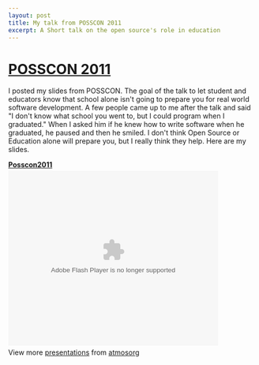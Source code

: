 ```yaml
---
layout: post
title: My talk from POSSCON 2011
excerpt: A Short talk on the open source's role in education
---
```


<div>
  <h1><a href="http://posscon.org">POSSCON 2011</a></h1>
  <p>
    I posted my slides from POSSCON.  The goal of the talk to let
    student and educators know that school alone isn't going to prepare you
    for real world software development.  A few people came up to me
    after the talk and said "I don't know what school you went to, but I
    could program when I graduated."  When I asked him if he knew how to
    write software when he graduated, he paused and then he smiled.  I
    don't think Open Source or Education alone will prepare you, but I
    really think they help.  Here are my slides.
  </p>

  <div class="slideshare" style="width:425px" id="__ss_7436750">
    <strong style="display:block;margin:12px 0 4px">
      <a href="http://www.slideshare.net/atmosorg/posscon2011" title="Posscon2011">Posscon2011</a>
    </strong>
    <object id="__sse7436750" width="425" height="355">
      <param name="movie" value="http://static.slidesharecdn.com/swf/ssplayer2.swf?doc=posscon2011-110329155923-phpapp02&stripped_title=posscon2011&userName=atmosorg" />
      <param name="allowFullScreen" value="true"/>
      <param name="allowScriptAccess" value="always"/>
      <embed name="__sse7436750" src="http://static.slidesharecdn.com/swf/ssplayer2.swf?doc=posscon2011-110329155923-phpapp02&stripped_title=posscon2011&userName=atmosorg" type="application/x-shockwave-flash" allowscriptaccess="always" allowfullscreen="true" width="425" height="355">
     </embed>
    </object>
    <div style="padding:5px 0 12px">
      View more <a href="http://www.slideshare.net/">presentations</a> from <a href="http://www.slideshare.net/atmosorg">atmosorg</a>
    </div>
  </div>
</div>
